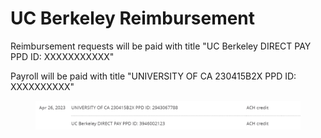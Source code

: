 # UC Berkeley Reimbursement



Reimbursement requests will be paid with title "UC Berkeley DIRECT PAY PPD ID: XXXXXXXXXXX"

Payroll will be paid with title "UNIVERSITY OF CA 230415B2X PPD ID: XXXXXXXXXX"

<figure><img src="../.gitbook/assets/image (158).png" alt=""><figcaption></figcaption></figure>
